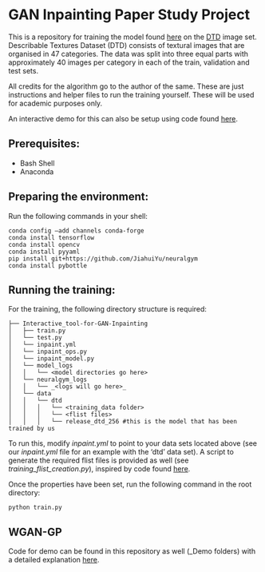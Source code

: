 # GAN Inpainting Paper Study Project
This is a repository for training the model found [here](https://github.com/JiahuiYu/generative_inpainting) on the [DTD](https://www.robots.ox.ac.uk/~vgg/data/dtd/) image set. Describable Textures Dataset (DTD) consists of textural images that are organised in 47 categories. The data was split into three equal parts with approximately 40 images per category in each of the train, validation and test sets.

All credits for the algorithm go to the author of the same. These are just instructions and helper files to run the training yourself. These will be used for academic purposes only.

An interactive demo for this can also be setup using code found [here](https://github.com/mishtynegi/Interactive-tool-for-GAN-Inpainting).
 
## Prerequisites:
- Bash Shell
- Anaconda

## Preparing the environment: 
Run the following commands in your shell:

```
conda config –add channels conda-forge
conda install tensorflow
conda install opencv
conda install pyyaml
pip install git+https://github.com/JiahuiYu/neuralgym
conda install pybottle
```

## Running the training:
For the training, the following directory structure is required: 

```
├── Interactive_tool-for-GAN-Inpainting
│   ├── train.py
│   └── test.py
│   └── inpaint.yml
│   └── inpaint_ops.py
│   └── inpaint_model.py
│   └── model_logs
│	│   └── <model directories go here>
│	└── neuralgym_logs
│	│   └── _<logs will go here>_
│	└── data
│	│   └── dtd
│	│   │   └── <training_data folder>
│	│   │   └── <flist files>
│	│   │   └── release_dtd_256 #this is the model that has been trained by us

```

To run this, modify _inpaint.yml_ to point to your data sets located above (see our _inpaint.yml_ file for an example with the ‘dtd’ data set). A script to generate the required flist files is provided as well (see _training_flist_creation.py_), inspired by code found [here](https://github.com/JiahuiYu/generative_inpainting/issues/15).

Once the properties have been set, run the following command in the root directory:
```
python train.py
```
## WGAN-GP
Code for demo can be found in this repository as well (_Demo folders) with a detailed explanation [here](https://docs.google.com/document/d/1HaEFRi-zjvyZEo2KZy6jw5UiVPxN26aF0apbzp4WFSA/edit?usp=sharing).
